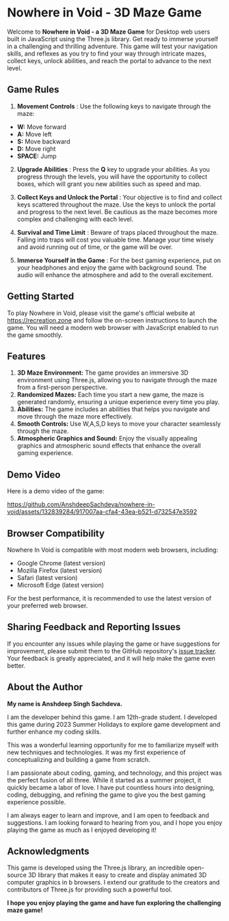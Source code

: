 # Nowhere in Void - 3D Maze Game

Welcome to **Nowhere in Void - a 3D Maze Game** for Desktop web users built in JavaScript using the Three.js library. Get ready to immerse yourself in a challenging and thrilling adventure. This game will test your navigation skills, and reflexes as you try to find your way through intricate mazes, collect keys, unlock abilities, and reach the portal to advance to the next level.

## Game Rules
1. **Movement Controls** : Use the following keys to navigate through the maze:

- **W:** Move forward
- **A:** Move left
- **S:** Move backward
- **D:** Move right
- **SPACE:** Jump

2. **Upgrade Abilities** : Press the **Q** key to upgrade your abilities. As you progress through the levels, you will have the opportunity to collect boxes, which will grant you new abilities such as speed and map.

3. **Collect Keys and Unlock the Portal** : Your objective is to find and collect keys scattered throughout the maze. Use the keys to unlock the portal and progress to the next level. Be cautious as the maze becomes more complex and challenging with each level.

4. **Survival and Time Limit** : Beware of traps placed throughout the maze. Falling into traps will cost you valuable time. Manage your time wisely and avoid running out of time, or the game will be over.

5. **Immerse Yourself in the Game** : For the best gaming experience, put on your headphones and enjoy the game with background sound. The audio will enhance the atmosphere and add to the overall excitement.

## Getting Started
To play Nowhere in Void, please visit the game's official website at https://recreation.zone and follow the on-screen instructions to launch the game. You will need a modern web browser with JavaScript enabled to run the game smoothly.

## Features
1. **3D Maze Environment:** The game provides an immersive 3D environment using Three.js, allowing you to navigate through the maze from a first-person perspective.
2. **Randomized Mazes:** Each time you start a new game, the maze is generated randomly, ensuring a unique experience every time you play.
3. **Abilities:** The game includes an abilities that helps you navigate and move through the maze more effectively.
4. **Smooth Controls:** Use W,A,S,D keys to move your character seamlessly through the maze.
5. **Atmospheric Graphics and Sound:** Enjoy the visually appealing graphics and atmospheric sound effects that enhance the overall gaming experience.

## Demo Video
Here is a demo video of the game:


https://github.com/AnshdeepSachdeva/nowhere-in-void/assets/132839284/917007aa-cfa4-43ea-b521-d732547e3592



## Browser Compatibility
Nowhere In Void is compatible with most modern web browsers, including:

- Google Chrome (latest version)
- Mozilla Firefox (latest version)
- Safari (latest version)
- Microsoft Edge (latest version)

For the best performance, it is recommended to use the latest version of your preferred web browser.

## Sharing Feedback and Reporting Issues
If you encounter any issues while playing the game or have suggestions for improvement, please submit them to the GitHub repository's [issue tracker](https://github.com/AnshdeepSachdeva/nowhere-in-void/issues). Your feedback is greatly appreciated, and it will help make the game even better.

## About the Author
**My name is Anshdeep Singh Sachdeva.**

I am the developer behind this game. I am 12th-grade student. I developed this game during 2023 Summer Holidays to explore game development and further enhance my coding skills.

This was a wonderful learning opportunity for me to familiarize myself with new techniques and technologies. It was my first experience of conceptualizing and building a game from scratch.

I am passionate about coding, gaming, and technology, and this project was the perfect fusion of all three. While it started as a summer project, it quickly became a labor of love. I have put countless hours into designing, coding, debugging, and refining the game to give you the best gaming experience possible.

I am always eager to learn and improve, and I am open to feedback and suggestions. I am looking forward to hearing from you, and I hope you enjoy playing the game as much as I enjoyed developing it!

## Acknowledgments
This game is developed using the Three.js library, an incredible open-source 3D library that makes it easy to create and display animated 3D computer graphics in 
b browsers. I extend our gratitude to the creators and contributors of Three.js for providing such a powerful tool.

**I hope you enjoy playing the game and have fun exploring the challenging maze game!**
